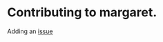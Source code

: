 # Contributing to margaret.

Adding an [issue](https://github.com/Oblivious-Oblivious/margaret/issues)
